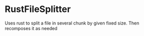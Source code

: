 # RustFileSplitter
Uses rust to split a file in several chunk by given fixed size. Then recomposes it as needed
